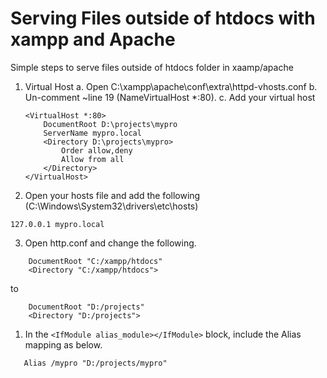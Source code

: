 # Serving Files outside of htdocs with xampp and Apache
Simple steps to serve files outside of htdocs folder in xaamp/apache 

1. Virtual Host
  a. Open C:\xampp\apache\conf\extra\httpd-vhosts.conf
  b. Un-comment ~line 19 (NameVirtualHost *:80).
  c. Add your virtual host
    ```
    <VirtualHost *:80>
        DocumentRoot D:\projects\mypro
        ServerName mypro.local
        <Directory D:\projects\mypro>
            Order allow,deny
            Allow from all
        </Directory>
    </VirtualHost>
    ```

1. Open your hosts file and add the following (C:\Windows\System32\drivers\etc\hosts)

```
127.0.0.1 mypro.local 
```

3. Open http.conf and change the following. 
```
    DocumentRoot "C:/xampp/htdocs"
    <Directory "C:/xampp/htdocs">
```
to 
```
    DocumentRoot "D:/projects"
    <Directory "D:/projects">
```

1. In the ```<IfModule alias_module></IfModule>```
 block, include the Alias mapping as below. 
```
   Alias /mypro "D:/projects/mypro"

```